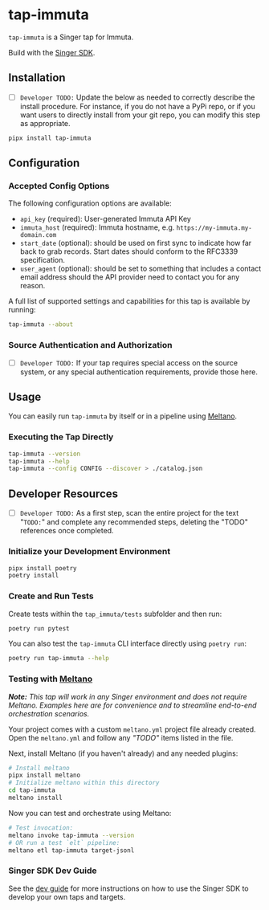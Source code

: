 # tap-immuta

`tap-immuta` is a Singer tap for Immuta.

Build with the [Singer SDK](https://gitlab.com/meltano/singer-sdk).

## Installation

- [ ] `Developer TODO:` Update the below as needed to correctly describe the install procedure. For instance, if you do not have a PyPi repo, or if you want users to directly install from your git repo, you can modify this step as appropriate.

```bash
pipx install tap-immuta
```

## Configuration

### Accepted Config Options

The following configuration options are available:

- `api_key` (required): User-generated Immuta API Key
- `immuta_host` (required): Immuta hostname, e.g. `https://my-immuta.my-domain.com`
- `start_date` (optional): should be used on first sync to indicate how far back to grab records. Start dates should conform to the RFC3339 specification.
- `user_agent` (optional): should be set to something that includes a contact email address should the API provider need to contact you for any reason.

A full list of supported settings and capabilities for this
tap is available by running:

```bash
tap-immuta --about
```

### Source Authentication and Authorization

- [ ] `Developer TODO:` If your tap requires special access on the source system, or any special authentication requirements, provide those here.

## Usage

You can easily run `tap-immuta` by itself or in a pipeline using [Meltano](www.meltano.com).

### Executing the Tap Directly

```bash
tap-immuta --version
tap-immuta --help
tap-immuta --config CONFIG --discover > ./catalog.json
```

## Developer Resources

- [ ] `Developer TODO:` As a first step, scan the entire project for the text "`TODO:`" and complete any recommended steps, deleting the "TODO" references once completed.

### Initialize your Development Environment

```bash
pipx install poetry
poetry install
```

### Create and Run Tests

Create tests within the `tap_immuta/tests` subfolder and
  then run:

```bash
poetry run pytest
```

You can also test the `tap-immuta` CLI interface directly using `poetry run`:

```bash
poetry run tap-immuta --help
```

### Testing with [Meltano](meltano.com)

_**Note:** This tap will work in any Singer environment and does not require Meltano.
Examples here are for convenience and to streamline end-to-end orchestration scenarios._

Your project comes with a custom `meltano.yml` project file already created. Open the `meltano.yml` and follow any _"TODO"_ items listed in
the file.

Next, install Meltano (if you haven't already) and any needed plugins:

```bash
# Install meltano
pipx install meltano
# Initialize meltano within this directory
cd tap-immuta
meltano install
```

Now you can test and orchestrate using Meltano:

```bash
# Test invocation:
meltano invoke tap-immuta --version
# OR run a test `elt` pipeline:
meltano etl tap-immuta target-jsonl
```

### Singer SDK Dev Guide

See the [dev guide](../../docs/dev_guide.md) for more instructions on how to use the Singer SDK to develop your own taps and targets.

